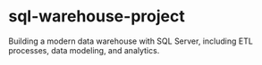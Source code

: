 # sql-warehouse-project
Building a modern data warehouse with SQL Server, including ETL processes, data modeling, and analytics.

